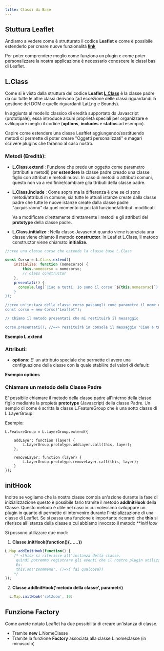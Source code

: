 ```yaml
---
title: Classi di Base
---
```


## Stuttura Leaflet

Andiamo a vedere come è strutturato il codice **Leaflet** e come è possibile estenderlo per creare nuove funzionalità [**link**](https://leafletjs.com/examples/extending/extending-1-classes.html)

<struttura></struttura>

Per poter comprendere meglio come funziona un plugin e come poter personalizzare la nostra applicazione è necessario conoscere le classi basi di Leaflet. 

## L.Class

Come si è visto dalla struttura del codice **Leaflet** [**L.Class**](https://leafletjs.com/reference-1.7.1.html#class) è la classe padre da cui tutte le altre classi derivano (ad eccezione delle classi riguardandi la gestione del DOM e quelle riguardanti LatLng e Bounds).

In aggiunta al modello classico di eredità supportato da Javascript (prototipale), essa introduce alcuni proprietà speciali per organizzare e svliluppare meglio il codice (**options**, **includes** e **statics** ad esempio).

Capire come estendere  una classe Leaftlet aggiungendo/sostituendo metodi ci permette di poter creare "Oggetti personalizzati" e magari scrivere plugins che faranno al caso nostro.

### Metodi (Eredità):

* **L.Class.extend** : Funzione che prede un oggetto come parametro (attributi e metodi) per **estendere** la classe padre creado una classe figlio con attributi e metodi nuovi. In caso di metodi o attributi comuni, questo non va a redifinire/cambiare glia ttributi della classe padre.
* **L.Class.include** : Come sopra ma la differenza è che se ci sono metodi/attributi in comune, sia tutte le attuali istanze create dalla classe padre che tutte le nuove istanze create dalla classe padre "acquisiranno" da quel momento in poi tali funzione/attributi modificati.
  
  Va a modificare direttamente direttamente i metodi e gli attributi del **prototype** della classe padre.
* **L.Class.initialize** : Nella classe Javascript quando viene istanziata una classe viene chiamto il metodo **constructor**.
    In Leaflet L.Class, il metodo constructor viene chiamato **initialize**.

```js
//creo una classe corso che estende la classe base L.Class

const Corso = L.Class.extend({ 
    initialize: function (nomecorso) {
        this.nomecorso = nomecorso;
        // class constructor
    },
    presentati() {
      console.log(`Ciao a tutti. Io sono il corso `${this.nomecorso}`) // utilizzo le template strings (Javascript)
    }
});

//creo un'instaza della classe corso passangli come parametro il nome del corso
const corso = new Corso("Leaflet");

// Chiamo il metodo presentati che mi restituirà il messaggio

corso.presentati(); //==> restituirà in console il messaggio 'Ciao a tutti. Io sono il corso Leaflet'

```    
    
**Esempio L.extend**

<class-extend></class-extend>

### Attributi:

* **options**:  E' un attributo speciale che permette di avere una configuazione della classe con la quale stabilire dei valori di default:

**Esempio options**

<class-options></class-options>

### Chiamare un metodo della Classe Padre

E' possibile chiamare il metodo della classe padre all'interno della classe figlio mediante la propietà **prototype** (Javascript) della classe Padre.
Un sempio di come è scritta la classe L.FeatureGroup che è una sotto classe di L.LayerGroup:

Esempio:

```js{4,8}
L.FeatureGroup = L.LayerGroup.extend({

    addLayer: function (layer) {
        L.LayerGroup.prototype.addLayer.call(this, layer);
    },
    
    removeLayer: function (layer) {
        L.LayerGroup.prototype.removeLayer.call(this, layer);
    }
});

```

## initHook

Inoltre se vogliamo che la nostra classe compia un'azione durante la fase di inizializzazione questo è possibile farlo tramite il metodo **addInitHook** della Classe.
Questo metodo è utile nel caso in cui volessimo sviluppare un plugin in quanto di permette di intervenire durante l'inizializzazione di una classe di Leaflet.
Se si passa una funzione è importante ricorardi che **this** si riferisce all'istanza della classe a cui abbiamo invocato il metodo ***initHook*


Si possono utilizzare due modi:

1) **Classe.initHook(function(){......})**

```js
L.Map.addInitHook(function() {
    /* <this> si riferisce all'instanza della classe.
     quindi potremmo registrare gli eventi che il nostro plugin utilizzerà per fare qualcosa
     Es:
     this.on('zoommend', ()=>{ fai qualcosa})
    */
});
```

2) **Classe.addInitHook('metodo della classe', parametri)**

```js
  L.Map.initHook('setZoom', 10)
```

## Funzione Factory   
    
Come avrete notato Leaflet ha due possibilità di creare un'istanza di classe.

* Tramite **new** L.NomeClasse
* Tramite la funzione **Factory** associata alla classe L.nomeclasse (in minuscolo)    
